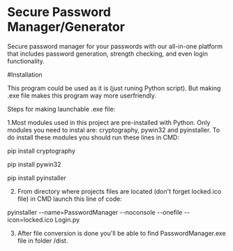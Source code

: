 # Secure Password Manager/Generator

Secure password manager for your passwords with our all-in-one platform that includes password generation, strength checking, and even login functionality.

#Installation

This program could be used as it is (just runing Python script). But making .exe file makes this program way more userfriendly.

Steps for making launchable .exe file:

1.Most modules used in this project are pre-installed with Python. Only modules you need to instal are: cryptography, pywin32 and pyinstaller. To do install these modules you should run these lines in CMD:

pip install cryptography

pip install pywin32

pip install pyinstaller

2. From directory where projects files are located (don't forget locked.ico file) in CMD launch this line of code:

pyinstaller --name=PasswordManager --noconsole --onefile --icon=locked.ico Login.py

3. After file conversion is done you'll be able to find PasswordManager.exe file in folder /dist.

